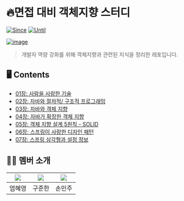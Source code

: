 # 🔥면접 대비 객체지향 스터디

[![Since](https://img.shields.io/badge/since-2025.02.23-333333.svg?style=flat-square)](https://github.com/ChoonsikDevLab/Frog-Study)
[![Until](https://img.shields.io/badge/until-2025.04.18-333333.svg?style=flat-square)](https://github.com/ChoonsikDevLab/Frog-Study)

[![image](https://github.com/user-attachments/assets/4a55dcc7-4e43-4080-9974-8513631aaaef)](https://product.kyobobook.co.kr/detail/S000001628116)


> 개발자 역량 강화를 위해 객체지향과 관련된 지식을 정리한 레포입니다.

## 🖥️ Contents

* [01장: 사람을 사랑한 기술](https://github.com/ChoonsikDevLab/Frog-Study/blob/main/01_%EC%82%AC%EB%9E%8C%EC%9D%84_%EC%82%AC%EB%9E%91%ED%95%9C_%EA%B8%B0%EC%88%A0.md)
* [02장: 자바와 절차적/ 구조적 프로그래밍](https://github.com/ChoonsikDevLab/Frog-Study/blob/main/02_%EC%9E%90%EB%B0%94%EC%99%80_%EC%A0%88%EC%B0%A8%EC%A0%81_%EA%B5%AC%EC%A1%B0%EC%A0%81_%ED%94%84%EB%A1%9C%EA%B7%B8%EB%9E%98%EB%B0%8D.md)
* [03장: 자바와 객체 지향](https://github.com/ChoonsikDevLab/Frog-Study/blob/main/03_%EC%9E%90%EB%B0%94%EC%99%80_%EA%B0%9D%EC%B2%B4_%EC%A7%80%ED%96%A5.md)
* [04장: 자바가 확장한 객체 지향](https://github.com/ChoonsikDevLab/Frog-Study/blob/main/04_%EC%9E%90%EB%B0%94%EA%B0%80_%ED%99%95%EC%9E%A5%ED%95%9C_%EA%B0%9D%EC%B2%B4_%EC%A7%80%ED%96%A5.md)
* [05장: 객체 지향 설계 5원칙 - SOLID](https://github.com/ChoonsikDevLab/Frog-Study/blob/main/05_%EA%B0%9D%EC%B2%B4_%EC%A7%80%ED%96%A5_%EC%84%A4%EA%B3%84_5%EC%9B%90%EC%B9%99_SOLID.md)
* [06장: 스프링이 사랑한 디자인 패턴](https://github.com/ChoonsikDevLab/Frog-Study/blob/main/06_%EC%8A%A4%ED%94%84%EB%A7%81%EC%9D%B4_%EC%82%AC%EB%9E%91%ED%95%9C_%EB%94%94%EC%9E%90%EC%9D%B8_%ED%8C%A8%ED%84%B4.md)
* [07장: 스프링 삼각형과 설정 정보](https://github.com/ChoonsikDevLab/Frog-Study/blob/main/07_%EC%8A%A4%ED%94%84%EB%A7%81_%EC%82%BC%EA%B0%81%ED%98%95%EA%B3%BC_%EC%84%A4%EC%A0%95_%EC%A0%95%EB%B3%B4.md)

## 🧑‍💻 멤버 소개

|[![](https://github.com/EomHyeYeong.png?width=200px)](https://github.com/EomHyeYeong)|[![](https://github.com/limeade23.png?width=200px)](https://github.com/limeade23) |[![](https://github.com/mango606.png?width=200px)](https://github.com/mango606) |
|:---:|:---:|:---:|
| 엄혜영 | 구준한 | 손민주 |
